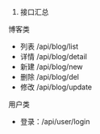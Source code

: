 1. 接口汇总

博客类

- 列表 /api/blog/list
- 详情 /api/blog/detail
- 新建 /api/blog/new
- 删除 /api/blog/del
- 修改 /api/blog/update

用户类

- 登录：/api/user/login
